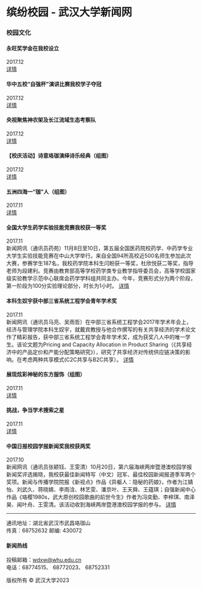 # 缤纷校园 - 武汉大学新闻网

### 校园文化

#### 永旺奖学金在我校设立
2017.12  
[详情](http://news.whu.edu.cn/info/1002/50271.htm)

#### 华中五校“自强杯”演讲比赛我校学子夺冠
2017.12  
[详情](http://news.whu.edu.cn/info/1002/50269.htm)

#### 央视聚焦神农架及长江流域生态考察队
2017.12  
[详情](http://news.whu.edu.cn/info/1002/50211.htm)

#### 【校庆活动】诗意珞珈演绎诗乐经典（组图）
2017.12  
[详情](http://news.whu.edu.cn/info/1002/50122.htm)

#### 五洲四海一“珈”人（组图）
2017.11  
[详情](http://news.whu.edu.cn/info/1002/49974.htm)

#### 全国大学生药学实验技能竞赛我校获一等奖
2017.11  
新闻网讯（通讯员药苑）11月8日至10日，第五届全国医药院校药学、中药学专业大学生实验技能竞赛在中山大学举行。来自全国94所高校近500名师生参加此次大赛，参赛学生187名，我校药学院本科生闫盼获一等奖，杜欣悦获二等奖，指导老师为段建利。竞赛由教育部高等学校药学类专业教学指导委员会，高等学校国家级实验教学示范中心联席会药学学科组共同主办。今年，竞赛形式分为两个阶段，第一阶段为100分实验理论部分，时长为1小时。
[详情](../../info/1007/49941.htm)

#### 本科生奴宇获中部三省系统工程学会青年学术奖
2017.11  
新闻网讯（通讯员马亮、吴雨哲）在中部三省系统工程学会2017年学术年会上，经济与管理学院本科生奴宇，就戴宾教授与他合作撰写的有关共享经济的学术论文作了精彩报告，获中部三省系统工程学会青年学术奖，成为获奖八人中的唯一学生。该论文题为Pricing and Capacity Allocation in Product Sharing（《共享经济中的产品定价和产能分配策略研究》），研究了共享经济对传统供应链决策的影响。在考虑两种共享模式(C2C共享与B2C共享）。
[详情](../../info/1007/49924.htm)

#### 展现炫彩神秘的东方服饰（组图）
2017.11  
[详情](http://news.whu.edu.cn/info/1002/49831.htm)

#### 挑战，争当学术搜索之星
2017.11  
[详情](http://news.whu.edu.cn/info/1002/49796.htm)

#### 中国日报校园学报新闻奖我校获两奖
2017.10  
新闻网讯（通讯员张颖钰、王雯清）10月20日，第六届海峡两岸暨港澳校园学报新闻奖评选揭晓，我校获最佳新闻特写（中文）冠军、最佳校园新闻报道季军两个奖项。新闻与传播学院院报《新视点》作品《异躯人：隐秘的药娘》，作者为江婧怡、刘武久、蒋晓婧、李雨浛、林艺雯、潘京叶、王天舜、王蕴琪；自强新闻中心作品《珞樱1980s，武大原创校园歌曲的前世今生》作者为冯奕勤、李梓琪、南泽昊、闻叶舟、王雯清。该活动收到海峡两岸暨港澳校园学报的参与。
[详情](../../info/1007/49723.htm)

---

通讯地址：湖北省武汉市武昌珞珈山  
传真：68752632 邮编: 430072  

#### 新闻热线
投稿邮箱：wdxw@whu.edu.cn  
电话：68774515、 68772023、 68752331  

版权所有 © 武汉大学2023